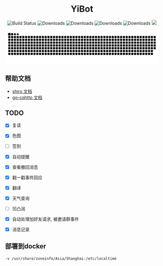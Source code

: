 <div align="center">
  <div><h1>YiBot</h1></div>
  <div>
    <img
      src="https://img.shields.io/badge/yibot-0.1-success.svg"
      alt="Build Status"
    />
    <img
      src="https://img.shields.io/badge/Spring%20Boot-2.3.12.RELEASE-blue.svg"
      alt="Downloads"
    />
    <img
      src="https://img.shields.io/badge/shiro-1.4.0-blue.svg"
      alt="Downloads"
    />
    <img
      src="https://img.shields.io/badge/go--cqhttp-1.0.0--rc3-blue.svg"
      alt="Downloads"
    />
    <img
      src="https://img.shields.io/badge/oneBot-11-blue.svg"
      alt="Downloads"
    />
    <img
      src="https://visitor-badge.glitch.me/badge?page_id=yixihan.yibot&left_color=green&right_color=red"
    />
  </div>
</div>
<div align="center">

![](https://github.com/yixihan/yibot/blob/master/assets/github-contribution-grid-snake.svg)
</div>


## 帮助文档

- [shiro 文档](https://misakatat.github.io/shiro-docs/)
- [go-cqhttp 文档](https://docs.go-cqhttp.org/)


## TODO
- [x] 复读
- [x] 色图
- [ ] 签到
- [x] 自动提醒
- [x] 查看撤回消息
- [x] 戳一戳事件回应
- [x] 翻译
- [x] 天气查询
- [ ] 凹凸润
- [x] 自动处理加好友请求, 被邀请群事件
- [x] 消息记录


## 部署到docker

```shell
-v /usr/share/zoneinfo/Asia/Shanghai:/etc/localtime

```

